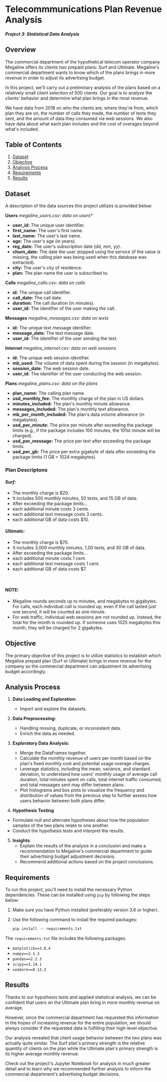 # Telecommmunications Plan Revenue Analysis
#### *Project 3: Statistical Data Analysis*

## Overview

The commercial department of the hypothetical telecom operator company Megaline offers its clients two prepaid plans: Surf and Ultimate. Megaline's commercial department wants to know which of the plans brings in more revenue in order to adjust its advertising budget.

In this project, we'll carry out a preliminary analysis of the plans based on a relatively small client selection of 500 clients. Our goal is to analyze the clients' behavior and determine what plan brings in the most revenue. 

We have data from 2018 on who the clients are, where they're from, which plan they are on, the number of calls they made, the number of texts they sent, and the amount of data they consumed via web sessions. We also have data about what each plan includes and the cost of overages beyond what's included.

## Table of Contents

1. [Dataset](#dataset)
2. [Objective](#objective)
3. [Analysis Process](#analysis-process)
4. [Requirements](#requirements)
5. [Results](#results)

## Dataset <a id="dataset"></a>

A description of the data sources this project utilizes is provided below:

**Users**
*megaline_users.csv: data on users**
 - **user_id:** The unique user identifier.
 - **first_name:** The user's first name.
 - **last_name:** The user's last name.
 - **age:** The user's age (in years).
 - **reg_date:** The user's subscription date (dd, mm, yy).
 - **churn_date:** The date the user stopped using the service (if the
 value is missing, the calling plan was being used when this database was extracted).
- **city:** The user's city of residence.
- **plan:** The plan name the user is subscribed to.


**Calls**
*megaline_calls.csv: data on calls*
 - **id:** The unique call identifier.
 - **call_date:** The call date.
 - **duration:** The call duration (in minutes).
 - **user_id:** The identifier of the user making the call.

**Messages**
*megaline_messages.csv: data on texts*
 - **id:** The unique text message identifier.
 - **message_date:** The text message date.
 - **user_id:** The identifier of the user sending the text.
 
**Internet**
*megaline_internet.csv: data on web sessions*
 - **id:** The unique web session identifier.
 - **mb_used:** The volume of data spent during the session (in megabytes).
 - **session_date:** The web session date.
 - **user_id:** The identifier of the user conducting the web session.

**Plans**
*megaline_plans.csv: data on the plans*
 - **plan_name:** The calling plan name.
 - **usd_monthly_fee:** The monthly charge of the plan in US dollars.
 - **minutes_included:** The plan's monthly minute allowance.
 - **messages_included:** The plan's monthly text allowance.
 - **mb_per_month_included:** The plan's data volume allowance (in megabytes).
 - **usd_per_minute:** The price per minute after exceeding the package limits (e.g., if the package includes 100 minutes, the 101st minute will be charged).
 - **usd_per_message:** The price per text after exceeding the package limits.
 - **usd_per_gb:** The price per extra gigabyte of data after exceeding the package limits (1 GB = 1024 megabytes).

### **Plan Descriptons**

#### *Surf:*
- The monthly charge is $20.
- It includes 500 monthly minutes, 50 texts, and 15 GB of data.
- After exceeding the package limits...
 - each additional minute costs 3 cents.
 - each additional text message costs 3 cents.
 - each additional GB of data costs $10.


#### *Ultimate:*
- The monthly charge is $70.
- It includes 3,000 monthly minutes, 1,00 texts, and 30 GB of data.
- After exceeding the package limits...
 - each additional minute costs 1 cent.
 - each additional text message costs 1 cent.
 - each additional GB of data costs $7.
 <br>
 
 #### **NOTE:** 
 - Megaline rounds seconds up to minutes, and megabytes to gigabytes. For calls, each individual call is rounded up; even if the call lasted just one second, it will be counted as one minute. 
 - For web traffic, individual web sessions are not rounded up. Instead, the total for the month is rounded up. If someone uses 1025 megabytes this month, they will be charged for 2 gigabytes.

## Objective <a id="objective"></a>

The primary objective of this project is to utilize statistics to establish which Megaline prepaid plan (Surf or Ultimate) brings in more revenue for the company so the commercial department can adjustment its advertising budget accordingly.

## Analysis Process <a id="analysis-process"></a>

1. **Data Loading and Exploration:**
   - Import and explore the datasets.
   
2. **Data Preprocessing:**
   - Handling missing, duplicate, or inconsistent data. 
   - Enrich the data as needed.
   
3. **Exploratory Data Analysis:**
   - Merge the DataFrames together.
   - Calculate the monthly revenue of users per month based on the plan's fixed monthly cost and potential usage overage charges.
   - Leverage statistics, including the mean, variance, and standard deviation, to understand how users' monthly usage of average call duration, total minutes spent on calls, total internet traffic consumed, and total messages sent may differ between plans.
   - Plot histograms and box plots to visualize the frequency and distribution of values from the previous step to further assess how users behavior between both plans differ.

4. **Hypothesis Testing**
 - Formulate null and alternate hypotheses about how the population samples of the two plans relate to one another.
 - Conduct the hypothesis tests and interpret the results.
   
5. **Insights**:
   - Explain the results of the analysis in a conclusion and make a recommendation to Megaline's commercial department to guide their advertising budget adjustment decisions.
   - Recommend additional actions based on the project conclusions.

## Requirements <a id="requirements"></a>

To run this project, you'll need to install the necessary Python dependencies. These can be installed using `pip` by following the steps below:

1. Make sure you have Python installed (preferably version 3.6 or higher).
2. Use the following command to install the required packages:

    ```sh
    pip install -r requirements.txt
    ```

The `requirements.txt` file includes the following packages:
 - `matplotlib==3.8.4`
 - `numpy==2.1.3`
 - `pandas==2.2.3`
 - `scipy==1.14.1`
 - `seaborn==0.13.2`

## Results <a id="results"></a>

Thanks to our hypothesis tests and applied statistical analysis, we can be confident that users on the Ultimate plan bring in more monthly revenue on average. 

However, since the commercial department has requested this information in the hopes of increasing revenue for the entire population, we should always consider if the requested data is fulfilling their high-level objective. 

Our analysis revealed that client usage behavior between the two plans was actually quite similar. The Surf plan's primary strength is the relative quantity of clients on the plan while the Ultimate plan's primary strength is its higher average monthly revenue. 

Check out the project's Jupyter Notebook for analysis in much greater detail and to learn why we recommended further analysis to inform the commercial department's advertising budget decisions.


